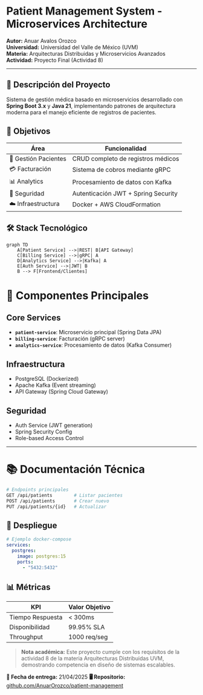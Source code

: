 # Patient Management System - Microservices Architecture  

**Autor:** Anuar Avalos Orozco  
**Universidad:** Universidad del Valle de México (UVM)  
**Materia:** Arquitecturas Distribuidas y Microservicios Avanzados  
**Actividad:** Proyecto Final (Actividad 8)  

---

## 📌 Descripción del Proyecto  

Sistema de gestión médica basado en microservicios desarrollado con **Spring Boot 3.x** y **Java 21**, implementando patrones de arquitectura moderna para el manejo eficiente de registros de pacientes.

## 🎯 Objetivos  

| Área | Funcionalidad |
|------|--------------|
| 🏥 Gestión Pacientes | CRUD completo de registros médicos |
| 💳 Facturación | Sistema de cobros mediante gRPC |
| 📊 Analytics | Procesamiento de datos con Kafka |
| 🔐 Seguridad | Autenticación JWT + Spring Security |
| ☁️ Infraestructura | Docker + AWS CloudFormation |

## 🛠️ Stack Tecnológico  

```mermaid
graph TD
    A[Patient Service] -->|REST| B[API Gateway]
    C[Billing Service] -->|gRPC| A
    D[Analytics Service] -->|Kafka| A
    E[Auth Service] -->|JWT| B
    B --> F[Frontend/Clientes]

```
# 🔧 Componentes Principales

## Core Services
- **`patient-service`**: Microservicio principal (Spring Data JPA)
- **`billing-service`**: Facturación (gRPC server)  
- **`analytics-service`**: Procesamiento de datos (Kafka Consumer)

## Infraestructura
- PostgreSQL (Dockerized)  
- Apache Kafka (Event streaming)  
- API Gateway (Spring Cloud Gateway)  

## Seguridad
- Auth Service (JWT generation)  
- Spring Security Config  
- Role-based Access Control  

---

# 📚 Documentación Técnica

```bash
# Endpoints principales
GET /api/patients        # Listar pacientes
POST /api/patients       # Crear nuevo
PUT /api/patients/{id}   # Actualizar
```
## 🚀 Despliegue

```yaml
# Ejemplo docker-compose
services:
  postgres:
    image: postgres:15
    ports:
      - "5432:5432"
```
## 📊 Métricas

| KPI               | Valor Objetivo   |
|-------------------|------------------|
| Tiempo Respuesta  | < 300ms          |
| Disponibilidad    | 99.95% SLA       |
| Throughput        | 1000 req/seg     |

> **Nota académica:** Este proyecto cumple con los requisitos de la actividad 8 de la materia Arquitecturas Distribuidas UVM, demostrando competencia en diseño de sistemas escalables.

**📅 Fecha de entrega:** 21/04/2025
**🖥️ Repositorio:** [github.com/AnuarOrozco/patient-management]([https://github.com/usuario/proyecto](https://github.com/AnuarOrozco/patient-management))
